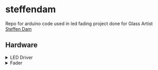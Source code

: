 # steffendam

Repo for arduino code used in led fading project done for Glass Artist [Steffen Dam](https://steffendam.dk/exhibitions/)

## Hardware

<details>
<summary>LED Driver</summary>
Mean Well HLG-150H-24A
</details>
<details>
<summary>Fader</summary>
~~Dalc Net DLM1224-1CV~~
</details>


